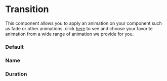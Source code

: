# Transition
This component allows you to apply an animation on your component such as fade or other animations. click [here](https://htmlplus.io/component/transition/names) to see and choose your favorite animation from a wide range of animation we provide for you.

<Playground />

<Usage />

<Api />

<Examples />

### Default
<Example value="default" />

### Name
<Example value="name" />

### Duration
<Example value="duration" />